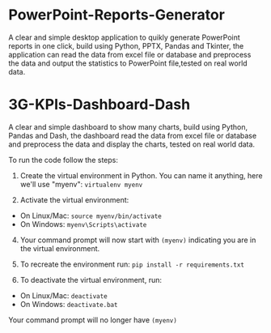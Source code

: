 # PowerPoint-Reports-Generator
A clear and simple desktop application to quikly generate PowerPoint reports in one click, build using Python, PPTX, Pandas and Tkinter, the application can read the data from excel file or database and preprocess the data and output the statistics to PowerPoint file,tested on real world data.

# 3G-KPIs-Dashboard-Dash
A clear and simple dashboard to show many charts, build using Python, Pandas and Dash, the dashboard read the data from excel file or database and preprocess the data and display the charts, tested on real world data.


To run the code follow the steps:

1. Create the virtual environment in Python. You can name it anything, here we'll use "myenv": 
`virtualenv myenv`

2. Activate the virtual environment:

- On Linux/Mac: 
`source myenv/bin/activate` 
- On Windows:
`myenv\Scripts\activate`

4. Your command prompt will now start with `(myenv)` indicating you are in the virtual environment.

5. To recreate the environment run: 
`pip install -r requirements.txt`

6. To deactivate the virtual environment, run:

- On Linux/Mac: 
`deactivate`
- On Windows: 
`deactivate.bat` 

Your command prompt will no longer have `(myenv)` 

